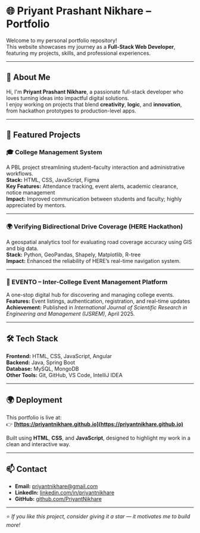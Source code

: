 # 🌐 Priyant Prashant Nikhare – Portfolio

Welcome to my personal portfolio repository!  
This website showcases my journey as a **Full-Stack Web Developer**, featuring my projects, skills, and professional experiences.

---

## 🚀 About Me

Hi, I'm **Priyant Prashant Nikhare**, a passionate full-stack developer who loves turning ideas into impactful digital solutions.  
I enjoy working on projects that blend **creativity**, **logic**, and **innovation**, from hackathon prototypes to production-level apps.

---

## 💼 Featured Projects

### 🎓 College Management System
A PBL project streamlining student–faculty interaction and administrative workflows.  
**Stack:** HTML, CSS, JavaScript, Figma  
**Key Features:** Attendance tracking, event alerts, academic clearance, notice management  
**Impact:** Improved communication between students and faculty; highly appreciated by mentors.  

---

### 🌍 Verifying Bidirectional Drive Coverage (HERE Hackathon)
A geospatial analytics tool for evaluating road coverage accuracy using GIS and big data.  
**Stack:** Python, GeoPandas, Shapely, Matplotlib, R-tree  
**Impact:** Enhanced the reliability of HERE’s real-time navigation system.  

---

### 📅 EVENTO – Inter-College Event Management Platform
A one-stop digital hub for discovering and managing college events.  
**Features:** Event listings, authentication, registration, and real-time updates  
**Achievement:** Published in *International Journal of Scientific Research in Engineering and Management (IJSREM)*, April 2025.  

---

## 🛠️ Tech Stack

**Frontend:** HTML, CSS, JavaScript, Angular  
**Backend:** Java, Spring Boot  
**Database:** MySQL, MongoDB  
**Other Tools:** Git, GitHub, VS Code, IntelliJ IDEA

---

## 🌍 Deployment

This portfolio is live at:  
👉 **[https://priyantnikhare.github.io](https://priyantnikhare.github.io)**

Built using **HTML**, **CSS**, and **JavaScript**, designed to highlight my work in a clean and interactive way.

---

## 📫 Contact

- **Email:** priyantnikhare@gmail.com  
- **LinkedIn:** [linkedin.com/in/priyantnikhare](https://linkedin.com/in/priyantnikhare)  
- **GitHub:** [github.com/PriyantNikhare](https://github.com/PriyantNikhare)

---

⭐ *If you like this project, consider giving it a star — it motivates me to build more!*  
